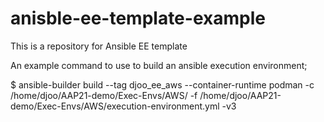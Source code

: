 # anisble-ee-template-example
This is a repository for Ansible EE template

An example command to use to build an ansible execution environment;

$ ansible-builder build --tag djoo_ee_aws --container-runtime podman -c /home/djoo/AAP21-demo/Exec-Envs/AWS/ -f /home/djoo/AAP21-demo/Exec-Envs/AWS/execution-environment.yml -v3
